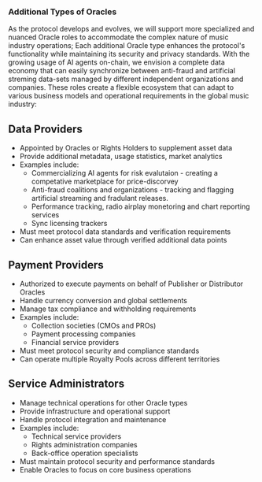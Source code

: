 ### Additional Types of Oracles

As the protocol develops and evolves, we will support more specialized and nuanced Oracle roles to accommodate the complex nature of music industry operations; Each additional Oracle type enhances the protocol's functionality while maintaining its security and privacy standards. With the growing usage of AI agents on-chain, we envision a complete data economy that can easily synchronize between anti-fraud and artificial streming data-sets managed by different independent organizations and companies. These roles create a flexible ecosystem that can adapt to various business models and operational requirements in the global music industry:

## Data Providers
- Appointed by Oracles or Rights Holders to supplement asset data
- Provide additional metadata, usage statistics, market analytics
- Examples include:
  - Commercializing AI agents for risk evalutaion - creating a competative marketplace for price-discorvey
  - Anti-fraud coalitions and organizations - tracking and flagging artificial streaming and fradulant releases.
  - Performance tracking, radio airplay monetoring and chart reporting services
  - Sync licensing trackers
- Must meet protocol data standards and verification requirements
- Can enhance asset value through verified additional data points

## Payment Providers
- Authorized to execute payments on behalf of Publisher or Distributor Oracles
- Handle currency conversion and global settlements
- Manage tax compliance and withholding requirements
- Examples include:
  - Collection societies (CMOs and PROs)
  - Payment processing companies
  - Financial service providers
- Must meet protocol security and compliance standards
- Can operate multiple Royalty Pools across different territories

## Service Administrators
- Manage technical operations for other Oracle types
- Provide infrastructure and operational support
- Handle protocol integration and maintenance
- Examples include:
  - Technical service providers
  - Rights administration companies
  - Back-office operation specialists
- Must maintain protocol security and performance standards
- Enable Oracles to focus on core business operations
